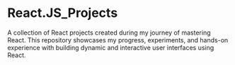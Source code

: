 # React.JS_Projects
A collection of React projects created during my journey of mastering React. This repository showcases my progress, experiments, and hands-on experience with building dynamic and interactive user interfaces using React.
